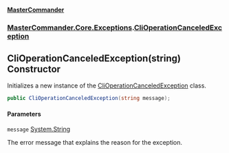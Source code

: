 #### [MasterCommander](MasterCommander.md 'MasterCommander')
### [MasterCommander.Core.Exceptions](MasterCommander.md#MasterCommander.Core.Exceptions 'MasterCommander.Core.Exceptions').[CliOperationCanceledException](CliOperationCanceledException.md 'MasterCommander.Core.Exceptions.CliOperationCanceledException')

## CliOperationCanceledException(string) Constructor

Initializes a new instance of the [CliOperationCanceledException](CliOperationCanceledException.md 'MasterCommander.Core.Exceptions.CliOperationCanceledException') class.

```csharp
public CliOperationCanceledException(string message);
```
#### Parameters

<a name='MasterCommander.Core.Exceptions.CliOperationCanceledException.CliOperationCanceledException(string).message'></a>

`message` [System.String](https://docs.microsoft.com/en-us/dotnet/api/System.String 'System.String')

The error message that explains the reason for the exception.